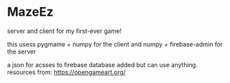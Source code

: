 # MazeEz
server and client for my first-ever game!

this usess pygmame + numpy for the client
and numpy + firebase-admin for the server

a json for acsses to firebase database added but can use anything.
resources from: https://opengameart.org/
